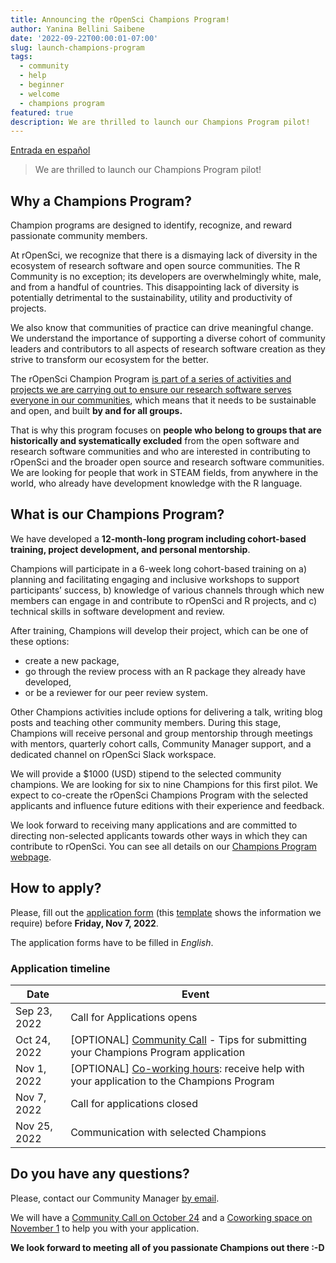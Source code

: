 ```yaml
---
title: Announcing the rOpenSci Champions Program! 
author: Yanina Bellini Saibene
date: '2022-09-22T00:00:01-07:00'
slug: launch-champions-program
tags:
  - community
  - help
  - beginner
  - welcome
  - champions program
featured: true 
description: We are thrilled to launch our Champions Program pilot!
---
```


[Entrada en español](/blog/2022/09/22/launch-champions-program-es/)


> We are thrilled to launch our Champions Program pilot!


## Why a Champions Program?

Champion programs are designed to identify, recognize, and reward passionate community members.

At rOpenSci, we recognize that there is a dismaying lack of diversity in the ecosystem of research software and open source communities. The R Community is no exception; its developers are overwhelmingly white, male, and from a handful of countries. This disappointing lack of diversity is potentially detrimental to the sustainability, utility and productivity of projects. 

We also know that communities of practice can drive meaningful change. We understand the importance of supporting a diverse cohort of community leaders and contributors to all aspects of research software creation as they strive to transform our ecosystem for the better.

The rOpenSci Champion Program [is part of a series of activities and projects we are carrying out to ensure our research software serves everyone in our communities](/blog/2021/12/20/inclusive-leadership-program/), which means that it needs to be sustainable and open, and built __by and for all groups.__

That is why this program focuses on __people who belong to groups that are historically and systematically excluded__ from the open software and research software communities and who are interested in contributing to rOpenSci and the broader open source and research software communities.
We are looking for people that work in STEAM fields, from anywhere in the world, who already have development knowledge with the R language. 


## What is our Champions Program?

We have developed a **12-month-long program including cohort-based training, project development, and personal mentorship**. 

Champions will participate in a 6-week long cohort-based training on a) planning and facilitating engaging and inclusive workshops to support participants’ success, b) knowledge of various channels through which new members can engage in and contribute to rOpenSci and R projects, and c) technical skills in software development and review. 

After training, Champions will develop their project, which can be one of these options: 

- create a new package, 
- go through the review process with an R package they already have developed, 
- or be a reviewer for our peer review system.  

Other Champions activities include options for delivering a talk, writing blog posts and teaching other community members. During this stage, Champions will receive personal and group mentorship through meetings with mentors, quarterly cohort calls, Community Manager support, and a dedicated channel on rOpenSci Slack workspace.

We will provide a $1000 (USD) stipend to the selected community champions.
We are looking for six to nine Champions for this first pilot. We expect to co-create the rOpenSci Champions Program with the selected applicants and influence future editions with their experience and feedback.

We look forward to receiving many applications and are committed to directing non-selected applicants towards other ways in which they can contribute to rOpenSci.
You can see all details on our [Champions Program webpage](/champions/).


## How to apply?

Please, fill out the [application form](https://airtable.com/shrAsYlSXU0coJ5Ld) (this [template](/champions/files/champions_template) shows the information we require) before __Friday, Nov 7, 2022__.

The application forms have to be filled in _English_.

### Application timeline

|Date|Event|
|----|-----|
|Sep 23, 2022|Call for Applications opens|
|Oct 24, 2022| [OPTIONAL] [Community Call](/commcalls/oct2022-champions/) -  Tips for submitting your Champions Program application |
|Nov 1, 2022| [OPTIONAL] [Co-working hours](/events/coworking-2022-11/): receive help with your application to the Champions Program |
|Nov 7, 2022|Call for applications closed|
|Nov 25, 2022|Communication with selected Champions |


## Do you have any questions?

Please, contact our Community Manager [by email](mailto:yabellini@ropensci.org). 

We will have a [Community Call on October 24](/commcalls/oct2022-champions/) and a [Coworking space on November 1](/events/coworking-2022-11/) to help you with your application.


**We look forward to meeting all of you passionate Champions out there :-D**
